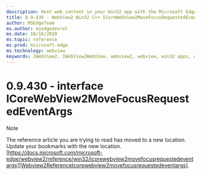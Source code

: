 ```yaml
---
description: Host web content in your Win32 app with the Microsoft Edge WebView2 control
title: 0.9.430 - WebView2 Win32 C++ ICoreWebView2MoveFocusRequestedEventArgs
author: MSEdgeTeam
ms.author: msedgedevrel
ms.date: 10/16/2020
ms.topic: reference
ms.prod: microsoft-edge
ms.technology: webview
keywords: IWebView2, IWebView2WebView, webview2, webview, win32 apps, win32, edge, ICoreWebView2, ICoreWebView2Host, browser control, edge html
---
```


# 0.9.430 - interface ICoreWebView2MoveFocusRequestedEventArgs 

> [!NOTE]
> The reference article you are trying to read has moved to a new location.  
> Update your bookmarks with the new location.  
> [https://docs.microsoft.com/microsoft-edge/webview2/reference/win32/icorewebview2movefocusrequestedeventargs][Webview2ReferenceIcorewebview2movefocusrequestedeventargs].  

[Webview2ReferenceIcorewebview2movefocusrequestedeventargs]: /microsoft-edge/webview2/reference/win32/icorewebview2movefocusrequestedeventargs "interface ICoreWebView2MoveFocusRequestedEventArgs | Microsoft Docs"
